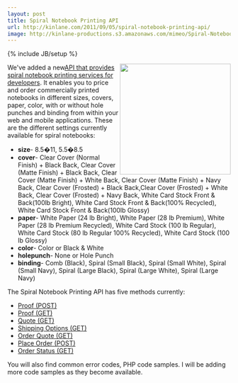 ```yaml
---
layout: post
title: Spiral Notebook Printing API
url: http://kinlane.com/2011/09/05/spiral-notebook-printing-api/
image: http://kinlane-productions.s3.amazonaws.com/mimeo/Spiral-Notebook-Example-Image.png
---
```

{% include JB/setup %}
<img src="http://kinlane-productions.s3.amazonaws.com/mimeo/Spiral-Notebook-Example-Image.png"  width="250" align="right" />We've added a new<a title="API that provides spiral notebook printing for developers" href="http://mimeoconnect.3scale.net/wiki/spiral-notebook-printing-api">API that provides spiral notebook printing services for developers</a>. It enables you to price and order commercially printed notebooks in different sizes, covers, paper, color, with or without hole punches and binding from within your web and mobile applications.
These are the different settings currently available for spiral notebooks:
<ul>
     <li>
          <strong>size</strong>- 8.5�11, 5.5�8.5
     </li>
     <li>
          <strong>cover</strong>- Clear Cover (Normal Finish) + Black Back, Clear Cover (Matte Finish) + Black Back, Clear Cover (Matte Finish) + White Back, Clear Cover (Matte Finish) + Navy Back, Clear Cover (Frosted) + Black Back,Clear Cover (Frosted) + White Back, Clear Cover (Frosted) + Navy Back, White Card Stock Front &amp; Back(100lb Bright), White Card Stock Front &amp; Back(100% Recycled), White Card Stock Front &amp; Back(100lb Glossy)
     </li>
     <li>
          <strong>paper</strong>- White Paper (24 lb Bright), White Paper (28 lb Premium), White Paper (28 lb Premium Recycled), White Card Stock (100 lb Regular), White Card Stock (80 lb Regular 100% Recycled), White Card Stock (100 lb Glossy)
     </li>
     <li>
          <strong>color</strong>- Color or Black &amp; White
     </li>
     <li>
          <strong>holepunch</strong>- None or Hole Punch
     </li>
     <li>
          <strong>binding</strong>- Comb (Black), Spiral (Small Black), Spiral (Small White), Spiral (Small Navy), Spiral (Large Black), Spiral (Large White), Spiral (Large Navy)
     </li>
</ul>The Spiral Notebook Printing API has five methods currently:
<ul>
     <li>
          <a href="http://mimeoconnect.3scale.net/wiki/spiral-notebook-printing-apiProof-Post">Proof (POST)</a>
     </li>
     <li>
          <a href="http://mimeoconnect.3scale.net/wiki/spiral-notebook-printing-apiProof-GET">Proof (GET)</a>
     </li>
     <li>
          <a href="http://mimeoconnect.3scale.net/wiki/spiral-notebook-printing-apiQuote-GET">Quote (GET)</a>
     </li>
     <li>
          <a href="http://mimeoconnect.3scale.net/wiki/spiral-notebook-printing-apiShippingOptions-GET">Shipping Options (GET)</a>
     </li>
     <li>
          <a href="http://mimeoconnect.3scale.net/wiki/spiral-notebook-printing-apiOrderQuote-GET">Order Quote (GET)</a>
     </li>
     <li>
          <a href="http://mimeoconnect.3scale.net/wiki/spiral-notebook-printing-apiPlaceOrder-POST">Place Order (POST)</a>
     </li>
     <li>
          <a href="http://mimeoconnect.3scale.net/wiki/spiral-notebook-printing-apiOrderStatus-GET">Order Status (GET)</a>
     </li>
</ul>You will also find common error codes, PHP code samples. I will be adding more code samples as they become available.